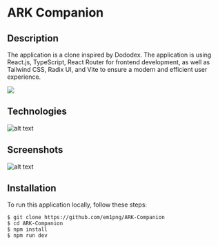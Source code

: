 # ARK Companion

## Description

The application is a clone inspired by Dododex. 
The application is using React.js, TypeScript, React Router for frontend development, as well as Tailwind CSS, Radix UI, and Vite to ensure a modern and efficient user experience.

[<img src="https://i.imgur.com/zZFScbD.png">](https://ark-companion.vercel.app/)

## Technologies
![alt text](https://i.imgur.com/tnzw7Vg.png)

## Screenshots
![alt text](https://i.imgur.com/m9fSncX.png)

## Installation
To run this application locally, follow these steps:

```
$ git clone https://github.com/em1png/ARK-Companion
$ cd ARK-Companion
$ npm install
$ npm run dev
```
